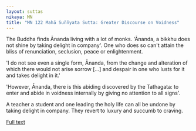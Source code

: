 ```yaml
---
layout: suttas
nikaya: MN
title: "MN 122 Mahā Suññyata Sutta: Greater Discourse on Voidness"
---
```


The Buddha finds Ānanda living with a lot of monks. 'Ānanda, 
a bikkhu does not shine by taking delight in company'. One who 
does so can't attain the bliss of renunciation, seclusion, peace 
or enlightenment.  


'I do not see even a single form, Ānanda, from the change 
and alteration of which there would not arise sorrow [...] 
and despair in one who lusts for it and takes delight in it.'


'However, Ānanda, there is this abiding discovered by the 
Tathagata: to enter and abide in voidness internally by giving 
no attention to all signs'.


A teacher a student and one leading the holy life can all 
be undone by taking delight in company. They revert to luxury and 
succumb to craving.


[Full text](https://www.dhammatalks.org/suttas/MN/MN122.html)
